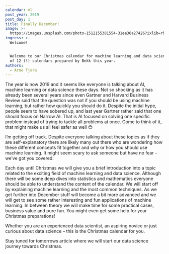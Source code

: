 ```yaml
---
calendar: ml
post_year: 2019
post_day: 1
title: Finally December!
image: >-
  https://images.unsplash.com/photo-1512155381554-31ea36a27426?ixlib=rb-1.2.1&ixid=eyJhcHBfaWQiOjEyMDd9&auto=format&fit=crop&w=1100&q=60
ingress: >-
  Welcome!


  Welcome to our Christmas calendar for machine learning and data science, one
  of 12 (!) calendars prepared by Bekk this year.
authors:
  - Arne Tjora
---
```

The year is now 2019 and it seems like everyone is talking about AI, machine learning or data science these days. Not so shocking as it has already been several years since even Gartner and Harvard Business Review said that the question was not if you should be using machine learning, but rather how quickly you should do it. Despite the initial hype, people seem to have sobered up, and last year Gartner rather said that one should focus on Narrow AI. That is AI focused on solving one specific problem instead of trying to tackle all problems at once. Come to think of it, that might make us all feel safer as well 😊



I’m getting off track. Despite everyone talking about these topics as if they are self-explanatory there are likely many out there who are wondering how these different concepts fit together and why or how you should use machine learning. It might seem scary to ask someone but have no fear – we’ve got you covered.



Each day until Christmas we will give you a brief introduction into a topic related to the exciting field of machine learning and data science. Although there will be some deep dives into statistics and mathematics everyone should be able to understand the content of the calendar. We will start off by explaining machine learning and the most common techniques. As we get further into December stuff will become a bit more advanced and we will get to see some rather interesting and fun applications of machine learning. In between theory we will make time for some practical cases, business value and pure fun. You might even get some help for your Christmas preparations!



Whether you are an experienced data scientist, an aspiring novice or just curious about data science – this is the Christmas calendar for you.



Stay tuned for tomorrows article where we will start our data science journey towards Christmas.
